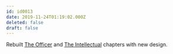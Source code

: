 ```yaml
---
id: id0013
date: 2019-11-24T01:19:02.000Z
deleted: false
draft: false
---
```


Rebuilt [The Officer][1] and [The Intellectual][2] chapters with new design.

[1]: the-officer.html
[2]: the-intellectual.html